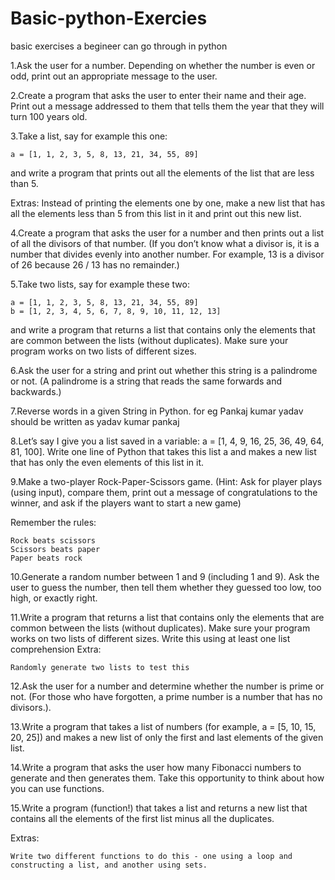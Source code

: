 # Basic-python-Exercies
basic exercises a begineer can go through in python

1.Ask the user for a number. Depending on whether the number is even or odd, print out an appropriate message to the user.

2.Create a program that asks the user to enter their name and their age. Print out a message addressed to them that tells them the year that they will turn 100 years old.

3.Take a list, say for example this one:

	a = [1, 1, 2, 3, 5, 8, 13, 21, 34, 55, 89]

and write a program that prints out all the elements of the list that are less than 5.

Extras:
    Instead of printing the elements one by one, make a new list that has all the elements less than 5 from this list in it and print out this new list.
    
4.Create a program that asks the user for a number and then prints out a list of all the divisors of that number. (If you don’t know what a divisor is, it is a number that divides evenly into another number. For example, 13 is a divisor of 26 because 26 / 13 has no remainder.)

5.Take two lists, say for example these two:

	a = [1, 1, 2, 3, 5, 8, 13, 21, 34, 55, 89]
	b = [1, 2, 3, 4, 5, 6, 7, 8, 9, 10, 11, 12, 13]

and write a program that returns a list that contains only the elements that are common between the lists (without duplicates). Make sure your program works on two lists of different sizes.

6.Ask the user for a string and print out whether this string is a palindrome or not. (A palindrome is a string that reads the same forwards and backwards.)

7.Reverse words in a given String in Python. for eg Pankaj kumar yadav should be written as yadav kumar pankaj

8.Let’s say I give you a list saved in a variable: a = [1, 4, 9, 16, 25, 36, 49, 64, 81, 100]. Write one line of Python that takes this list a and makes a new list that has only the even elements of this list in it.

9.Make a two-player Rock-Paper-Scissors game. (Hint: Ask for player plays (using input), compare them, print out a message of congratulations to the winner, and ask if the players want to start a new game)

Remember the rules:

    Rock beats scissors
    Scissors beats paper
    Paper beats rock
    
10.Generate a random number between 1 and 9 (including 1 and 9). Ask the user to guess the number, then tell them whether they guessed too low, too high, or exactly right. 
    
11.Write a program that returns a list that contains only the elements that are common between the lists (without duplicates). Make sure your program works on two lists of different sizes. Write this using at least one list comprehension
Extra:

    Randomly generate two lists to test this
    
12.Ask the user for a number and determine whether the number is prime or not. (For those who have forgotten, a prime number is a number that has no divisors.).

13.Write a program that takes a list of numbers (for example, a = [5, 10, 15, 20, 25]) and makes a new list of only the first and last elements of the given list.

14.Write a program that asks the user how many Fibonacci numbers to generate and then generates them. Take this opportunity to think about how you can use functions.

15.Write a program (function!) that takes a list and returns a new list that contains all the elements of the first list minus all the duplicates.

Extras:

    Write two different functions to do this - one using a loop and constructing a list, and another using sets.

